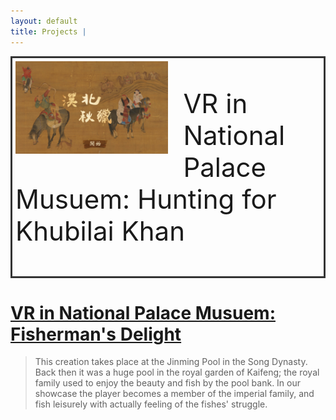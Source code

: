 ```yaml
---
layout: default
title: Projects | 
---
```

<div
    style = "border: 3px solid #333;
            padding: 5px;
            overflow: auto;
            font-size: 3em;">
    <img src = "/images/huntingCover.jpg"
        style = "float: left;
                overflow: auto;
                width: 50%;
                height: 50%;
                padding-right: 5%">

VR in National Palace Musuem: Hunting for Khubilai Khan  

</div>

# [VR in National Palace Musuem: Fisherman's Delight](fishing.md)

> This creation takes place at the Jinming Pool in the Song Dynasty. Back then it was a
huge pool in the royal garden of Kaifeng; the royal family used to enjoy the beauty and
fish by the pool bank. In our showcase the player becomes a member of the imperial family,
and fish leisurely with actually feeling of the fishes' struggle.  
